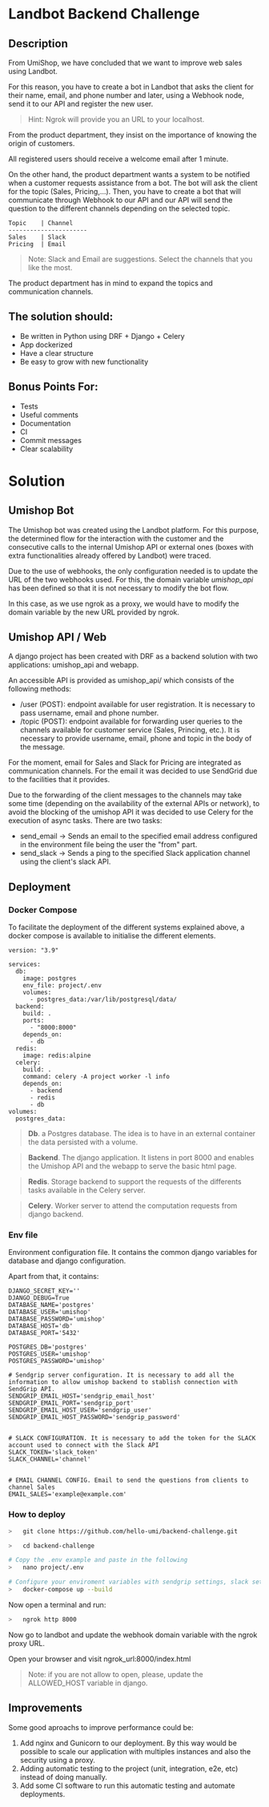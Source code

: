 # Landbot Backend Challenge

## Description

From UmiShop, we have concluded that we want to improve web sales using Landbot.

For this reason, you have to create a bot in Landbot that asks the client for their name, email, and phone number and later, using a Webhook node, send it to our API and register the new user.

> Hint: Ngrok will provide you an URL to your localhost.

From the product department, they insist on the importance of knowing the origin of customers.

All registered users should receive a welcome email after 1 minute.

On the other hand, the product department wants a system to be notified when a customer requests assistance from a bot. The bot will ask the client for the topic (Sales, Pricing,...). Then, you have to create a bot that will communicate through Webhook to our API and our API will send the question to the different channels depending on the selected topic.

``` 
Topic    | Channel   
----------------------
Sales    | Slack
Pricing  | Email
```

> Note: Slack and Email are suggestions. Select the channels that you like the most.

The product department has in mind to expand the topics and communication channels.

## The solution should:
- Be written in Python using DRF + Django + Celery
- App dockerized
- Have a clear structure
- Be easy to grow with new functionality

## Bonus Points For:
- Tests
- Useful comments
- Documentation
- CI
- Commit messages
- Clear scalability

# Solution

## Umishop Bot

The Umishop bot was created using the Landbot platform. For this purpose, the determined flow for the interaction with the customer and the consecutive calls to the internal Umishop API or external ones (boxes with extra functionalities already offered by Landbot) were traced.

Due to the use of webhooks, the only configuration needed is to update the URL of the two webhooks used. For this, the domain variable *umishop_api* has been defined so that it is not necessary to modify the bot flow.

In this case, as we use ngrok as a proxy, we would have to modify the domain variable by the new URL provided by ngrok.

## Umishop API / Web

A django project has been created with DRF as a backend solution with two applications: umishop_api and webapp.

An accessible API is provided as umishop_api/ which consists of the following methods:


- /user (POST): endpoint available for user registration. It is necessary to pass username, email and phone number.
- /topic (POST): endpoint available for forwarding user queries to the channels available for customer service (Sales, Princing, etc.). It is necessary to provide username, email, phone and topic in the body of the message.

For the moment, email for Sales and Slack for Pricing are integrated as communication channels. For the email it was decided to use SendGrid due to the facilities that it provides. 

Due to the forwarding of the client messages to the channels may take some time (depending on the availability of the external APIs or network), to avoid the blocking of the umishop API it was decided to use Celery for the execution of async tasks. There are two tasks:

- send_email -> Sends an email to the specified email address configured in the environment file being the user the "from" part.
- send_slack -> Sends a ping to the specified Slack application channel using the client's slack API.

## Deployment

### Docker Compose
To facilitate the deployment of the different systems explained above, a docker compose is available to initialise the different elements.

```docker
version: "3.9"

services:
  db:
    image: postgres
    env_file: project/.env
    volumes:
      - postgres_data:/var/lib/postgresql/data/
  backend:
    build: .
    ports:
      - "8000:8000"
    depends_on:
      - db
  redis:
    image: redis:alpine
  celery:
    build: .
    command: celery -A project worker -l info
    depends_on:
      - backend
      - redis
      - db
volumes:
  postgres_data:
```

> **Db**. a Postgres database. The idea is to have in an external container the data persisted with a volume. 

> **Backend**. The django application. It listens in port 8000 and enables the Umishop API and the webapp to serve the basic html page.

> **Redis**. Storage backend to support the requests of the differents tasks available in the Celery server.

> **Celery**. Worker server to attend the computation requests from django backend.

### Env file

Environment configuration file. It contains the common django variables for database and django configuration.

Apart from that, it contains:

```env_file
DJANGO_SECRET_KEY=''
DJANGO_DEBUG=True
DATABASE_NAME='postgres'
DATABASE_USER='umishop'
DATABASE_PASSWORD='umishop'
DATABASE_HOST='db'
DATABASE_PORT='5432'

POSTGRES_DB='postgres'
POSTGRES_USER='umishop'
POSTGRES_PASSWORD='umishop'

# Sendgrip server configuration. It is necessary to add all the information to allow umishop backend to stablish connection with SendGrip API.
SENDGRIP_EMAIL_HOST='sendgrip_email_host'
SENDGRIP_EMAIL_PORT='sendgrip_port'
SENDGRIP_EMAIL_HOST_USER='sendgrip_user'
SENDGRIP_EMAIL_HOST_PASSWORD='sendgrip_password'


# SLACK CONFIGURATION. It is necessary to add the token for the SLACK account used to connect with the Slack API
SLACK_TOKEN='slack_token'
SLACK_CHANNEL='channel'


# EMAIL CHANNEL CONFIG. Email to send the questions from clients to channel Sales
EMAIL_SALES='example@example.com'
```


### How to deploy


```bash
>   git clone https://github.com/hello-umi/backend-challenge.git

>   cd backend-challenge

# Copy the .env example and paste in the following
>   nano project/.env

# Configure your enviroment variables with sendgrip settings, slack settings.
>   docker-compose up --build
```

Now open a terminal and run:
```bash
>   ngrok http 8000
```

Now go to landbot and update the webhook domain variable with the ngrok proxy URL.

Open your browser and visit ngrok_url:8000/index.html

> Note: if you are not allow to open, please, update the ALLOWED_HOST variable in django.


## Improvements

Some good aproachs to improve performance could be:

1. Add nginx and Gunicorn to our deployment. By this way would be possible to scale our application with multiples instances and also the security using a proxy.
2. Adding automatic testing to the project (unit, integration, e2e, etc) instead of doing manually.
3. Add some CI software to run this automatic testing and automate deployments.